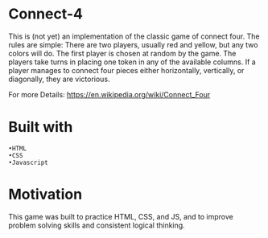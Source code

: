 # Connect-4
This is (not yet) an implementation of the classic game of connect four. The rules are simple: There are two players, usually red and yellow, but any two colors will do. The first player is chosen at random by the game. The players take turns in placing one token in any of the available columns. If a player manages to connect four pieces either horizontally, vertically, or diagonally, they are victorious.

For more Details: https://en.wikipedia.org/wiki/Connect_Four

# Built with
	•HTML
	•CSS
	•Javascript
	
# Motivation
	
This game was built to practice HTML, CSS, and JS, and to improve problem solving skills and consistent logical thinking.
